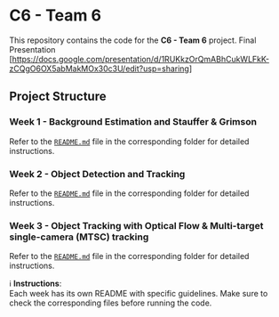 # C6 - Team 6

This repository contains the code for the **C6 - Team 6** project.
Final Presentation [https://docs.google.com/presentation/d/1RUKkzOrQmABhCukWLFkK-zCQgO6OX5abMakMOx30c3U/edit?usp=sharing]
## Project Structure

### Week 1 - Background Estimation and Stauffer & Grimson  
Refer to the [`README.md`](w1/README.md) file in the corresponding folder for detailed instructions.

### Week 2 - Object Detection and Tracking  
Refer to the [`README.md`](w2/README.md) file in the corresponding folder for detailed instructions.

### Week 3 - Object Tracking with Optical Flow & Multi-target single-camera (MTSC) tracking
Refer to the [`README.md`](w3/README.md) file in the corresponding folder for detailed instructions.

ℹ️ **Instructions**:  
Each week has its own README with specific guidelines. Make sure to check the corresponding files before running the code.

